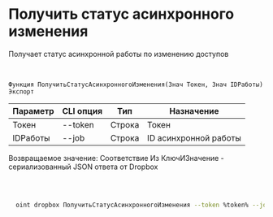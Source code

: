 ﻿---
sidebar_position: 5
---

# Получить статус асинхронного изменения
 Получает статус асинхронной работы по изменению доступов


<br/>


`Функция ПолучитьСтатусАсинхронногоИзменения(Знач Токен, Знач IDРаботы) Экспорт`

  | Параметр | CLI опция | Тип | Назначение |
  |-|-|-|-|
  | Токен | --token | Строка | Токен |
  | IDРаботы | --job | Строка | ID асинхронной работы |

  
  Возвращаемое значение:   Соответствие Из КлючИЗначение - сериализованный JSON ответа от Dropbox

<br/>




	


```sh title="Пример команды CLI"
    
  oint dropbox ПолучитьСтатусАсинхронногоИзменения --token %token% --job %job%

```


